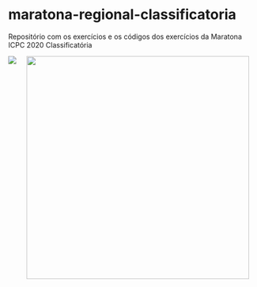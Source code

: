 # maratona-regional-classificatoria
 Repositório com os exercícios e os códigos dos exercícios da Maratona ICPC 2020 Classificatória
<br>
  <center>
  
  <img src="http://www.inf.ufrgs.br/maratona/EscolaInverno/2019/images/logomdp.jpg" align="left"/> 
  <img src="https://media.giphy.com/media/LmNwrBhejkK9EFP504/giphy.gif"width="450" height="450" />
    </center>
